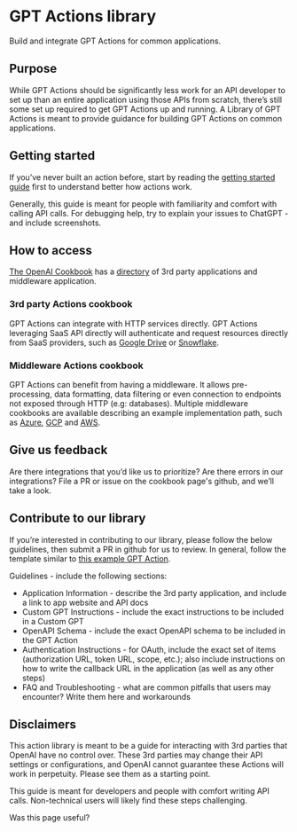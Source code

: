 GPT Actions library
===================

Build and integrate GPT Actions for common applications.

Purpose
-------

While GPT Actions should be significantly less work for an API developer to set up than an entire application using those APIs from scratch, there’s still some set up required to get GPT Actions up and running. A Library of GPT Actions is meant to provide guidance for building GPT Actions on common applications.

Getting started
---------------

If you’ve never built an action before, start by reading the [getting started guide](https://platform.openai.com/docs/actions/getting-started) first to understand better how actions work.

Generally, this guide is meant for people with familiarity and comfort with calling API calls. For debugging help, try to explain your issues to ChatGPT - and include screenshots.

How to access
-------------

[The OpenAI Cookbook](https://cookbook.openai.com/) has a [directory](https://cookbook.openai.com/topic/chatgpt) of 3rd party applications and middleware application.

### 3rd party Actions cookbook

GPT Actions can integrate with HTTP services directly. GPT Actions leveraging SaaS API directly will authenticate and request resources directly from SaaS providers, such as [Google Drive](https://cookbook.openai.com/examples/chatgpt/gpt_actions_library/gpt_action_google_drive) or [Snowflake](https://cookbook.openai.com/examples/chatgpt/gpt_actions_library/gpt_action_snowflake_direct).

### Middleware Actions cookbook

GPT Actions can benefit from having a middleware. It allows pre-processing, data formatting, data filtering or even connection to endpoints not exposed through HTTP (e.g: databases). Multiple middleware cookbooks are available describing an example implementation path, such as [Azure](https://cookbook.openai.com/examples/chatgpt/gpt_actions_library/gpt_middleware_azure_function), [GCP](https://cookbook.openai.com/examples/chatgpt/gpt_actions_library/gpt_middleware_google_cloud_function) and [AWS](https://cookbook.openai.com/examples/chatgpt/gpt_actions_library/gpt_middleware_aws_function).

Give us feedback
----------------

Are there integrations that you’d like us to prioritize? Are there errors in our integrations? File a PR or issue on the cookbook page's github, and we’ll take a look.

Contribute to our library
-------------------------

If you’re interested in contributing to our library, please follow the below guidelines, then submit a PR in github for us to review. In general, follow the template similar to [this example GPT Action](https://cookbook.openai.com/examples/chatgpt/gpt_actions_library/gpt_action_bigquery).

Guidelines - include the following sections:

*   Application Information - describe the 3rd party application, and include a link to app website and API docs
*   Custom GPT Instructions - include the exact instructions to be included in a Custom GPT
*   OpenAPI Schema - include the exact OpenAPI schema to be included in the GPT Action
*   Authentication Instructions - for OAuth, include the exact set of items (authorization URL, token URL, scope, etc.); also include instructions on how to write the callback URL in the application (as well as any other steps)
*   FAQ and Troubleshooting - what are common pitfalls that users may encounter? Write them here and workarounds

Disclaimers
-----------

This action library is meant to be a guide for interacting with 3rd parties that OpenAI have no control over. These 3rd parties may change their API settings or configurations, and OpenAI cannot guarantee these Actions will work in perpetuity. Please see them as a starting point.

This guide is meant for developers and people with comfort writing API calls. Non-technical users will likely find these steps challenging.

Was this page useful?